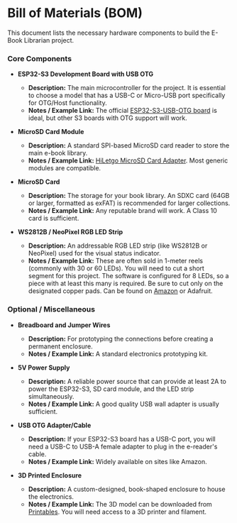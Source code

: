 # Bill of Materials (BOM)

This document lists the necessary hardware components to build the E-Book Librarian project.

### Core Components

* **ESP32-S3 Development Board with USB OTG**
    * **Description:** The main microcontroller for the project. It is essential to choose a model that has a USB-C or Micro-USB port specifically for OTG/Host functionality.
    * **Notes / Example Link:** The official [ESP32-S3-USB-OTG board](https://www.espressif.com/en/products/devkits/esp32-s3-usb-otg) is ideal, but other S3 boards with OTG support will work.

* **MicroSD Card Module**
    * **Description:** A standard SPI-based MicroSD card reader to store the main e-book library.
    * **Notes / Example Link:** [HiLetgo MicroSD Card Adapter](https://www.amazon.com/HiLetgo-Adater-Interface-Conversion-Arduino/dp/B07BJ2P6X6/). Most generic modules are compatible.

* **MicroSD Card**
    * **Description:** The storage for your book library. An SDXC card (64GB or larger, formatted as exFAT) is recommended for larger collections.
    * **Notes / Example Link:** Any reputable brand will work. A Class 10 card is sufficient.

* **WS2812B / NeoPixel RGB LED Strip**
    * **Description:** An addressable RGB LED strip (like WS2812B or NeoPixel) used for the visual status indicator.
    * **Notes / Example Link:** These are often sold in 1-meter reels (commonly with 30 or 60 LEDs). You will need to cut a short segment for this project. The software is configured for 8 LEDs, so a piece with at least this many is required. Be sure to cut only on the designated copper pads. Can be found on [Amazon](https://www.amazon.com/s?k=ws2812b+strip) or Adafruit.

### Optional / Miscellaneous

* **Breadboard and Jumper Wires**
    * **Description:** For prototyping the connections before creating a permanent enclosure.
    * **Notes / Example Link:** A standard electronics prototyping kit.

* **5V Power Supply**
    * **Description:** A reliable power source that can provide at least 2A to power the ESP32-S3, SD card module, and the LED strip simultaneously.
    * **Notes / Example Link:** A good quality USB wall adapter is usually sufficient.

* **USB OTG Adapter/Cable**
    * **Description:** If your ESP32-S3 board has a USB-C port, you will need a USB-C to USB-A female adapter to plug in the e-reader's cable.
    * **Notes / Example Link:** Widely available on sites like Amazon.

* **3D Printed Enclosure**
    * **Description:** A custom-designed, book-shaped enclosure to house the electronics.
    * **Notes / Example Link:** The 3D model can be downloaded from [Printables](https://www.printables.com/model/914425-lithophane-books-harry-potter-book-3). You will need access to a 3D printer and filament.
